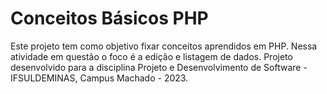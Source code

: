 # Conceitos Básicos PHP
Este projeto tem como objetivo fixar conceitos aprendidos em PHP. Nessa atividade em questão o foco é a edição e listagem de dados.
Projeto desenvolvido para a disciplina Projeto e Desenvolvimento de Software - IFSULDEMINAS, Campus Machado - 2023.
